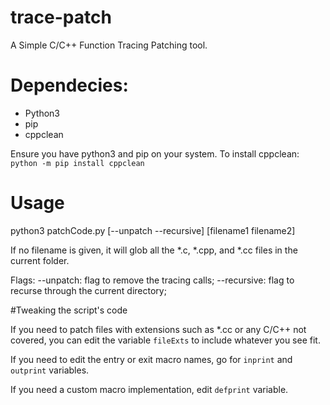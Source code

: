 # trace-patch
A Simple C/C++ Function Tracing Patching tool.

# Dependecies:
- Python3
- pip
- cppclean

Ensure you have python3 and pip on your system.
To install cppclean: `python -m pip install cppclean`

# Usage

python3 patchCode.py [--unpatch --recursive] [filename1 filename2]

If no filename is given, it will glob all the \*.c, \*.cpp, and \*.cc files in the current folder.

Flags:
--unpatch: flag to remove the tracing calls;
--recursive: flag to recurse through the current directory;

#Tweaking the script's code

If you need to patch files with extensions such as \*.cc or any C/C++ not covered, you can edit the variable `fileExts` to include whatever you see fit.

If you need to edit the entry or exit macro names, go for `inprint` and `outprint` variables.

If you need a custom macro implementation, edit `defprint` variable.
